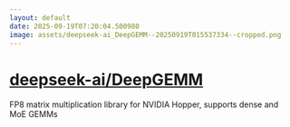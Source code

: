 ```yaml
---
layout: default
date: 2025-09-19T07:20:04.500980
image: assets/deepseek-ai_DeepGEMM--20250919T015537334--cropped.png
---
```


# [deepseek-ai/DeepGEMM](https://github.com/deepseek-ai/DeepGEMM)

FP8 matrix multiplication library for NVIDIA Hopper, supports dense and MoE GEMMs

